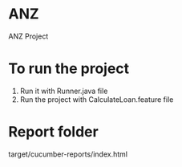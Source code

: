 # ANZ
ANZ Project

To run the project
=====================
1. Run it with Runner.java file
2. Run the project with CalculateLoan.feature file

Report folder
=============
target/cucumber-reports/index.html
